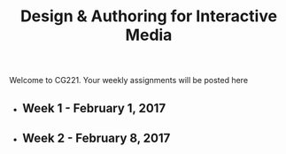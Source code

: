 <!doctype html>
<html>
  <head>
    <meta charset="utf-8">
    <title>Weekly Assignments</title>
  </head>
  
  <body>
    <header>
      <h1>Design &amp; Authoring for Interactive Media</h1>
    </header>
    <p class="tag-line">
      Welcome to CG221. Your weekly assignments will be posted here
    </p>
    <ul>
      <li>
        <h2>Week 1 - February 1, 2017</h2>
        <a href="mfi1.html"></a>
      </li>
      <li>
        <h2>Week 2 - February 8, 2017</h2>
        <a href="mfil2.html"></a>
      </li>
    </ul>
  </body>
</html>
